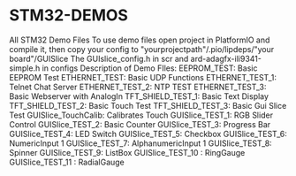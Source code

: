 # STM32-DEMOS
All STM32 Demo Files
To use demo files open project in PlatformIO and compile it, then copy your config to "yourprojectpath"/.pio/lipdeps/"your board"/GUISlice
The GUIslice_config.h in scr and ard-adagfx-ili9341-simple.h in configs
Description of Demo FIles:
EEPROM_TEST: Basic EEPROM Test
ETHERNET_TEST: Basic UDP Functions
ETHERNET_TEST_1: Telnet Chat Server
ETHERNET_TEST_2: NTP TEST
ETHERNET_TEST_3: Basic Webserver with AnalogIn
TFT_SHIELD_TEST_1: Basic Text Display
TFT_SHIELD_TEST_2: Basic Touch Test
TFT_SHIELD_TEST_3: Basic Gui Slice Test
GUISlice_TouchCalib: Calibrates Touch
GUISlice_TEST_1: RGB Slider Control
GUISlice_TEST_2: Basic Counter
GUISlice_TEST_3: Progress Bar
GUISlice_TEST_4: LED Switch
GUISlice_TEST_5: Checkbox
GUISlice_TEST_6: NumericInput 1
GUISlice_TEST_7: AlphanumericInput 1
GUISlice_TEST_8: Spinner
GUISlice_TEST_9: ListBox
GUISlice_TEST_10 : RingGauge
GUISlice_TEST_11 : RadialGauge
